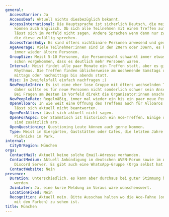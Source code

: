 ```yaml
---
general:
  AccessBarrier: Ja
  AccessDeaf: Aktuell nichts diesbezüglich bekannt.
  AccessInternational: Die Hauptsprache ist sicherlich Deutsch, die meisten Leite
    können auch Englisch. Ob sich alle Teilnehmen mit einem Treffen auf Englisch wohlfühlen
    lässt sich im Vorfeld nicht sagen. Andere Sprachen wenn dann nur zwischen Personen,
    die diese zufällig sprechen.
  AccessTransEnby: Es sind öfters nichtbinäre Personen anwesend und gerne willkommen.
  AgeAverage: Viele Teilnehmer:innen sind in den 20ern oder 30ern, es kommen auch
    immer wieder ältere Personen.
  GroupSize: Meist 5-10 Personen, die Personenzahl schwankt immer etwas. Es ist auch
    schon vorgekommen, dass es deutlich mehr Personen waren.
  Interval: Meist findet alle paar Monate ein Treffen statt, aber es gibt keinen festen
    Rhythmus. Die Treffen finden üblicherweise am Wochenende Samstags oder Sonntags
    mittags oder nachmittags bis abends statt.
  Misc: Im Zweifelsfall einfach nachfragen ;)
  NewPeopleIntro: Es ist eine eher lose Gruppe mit öfters wechselnden Teilnehmer:innen,
    daher sollte es für neue Personen nicht sonderlich schwer sein Anschluss zu finden.
    Bei Fragen am Besten im Vorfeld direkt die Organisator:innen anschreiben.
  NewPeopleRate: Regelmäßig, immer mal wieder ein bis ein paar neue Person.
  OpenAlloaro: In wie weit eine Öffnung des Treffens auch für Alloaros gewünscht ist
    lässt sich aktuell nicht beantworten.
  OpenForAllies: Lässt sich aktuell nicht sagen.
  OpenForAspec: Der Stammtisch ist historisch ein Ace-Treffen. Einige der Teilnehmenden
    sind zusätzlich aro.
  OpenQuestioning: Questioning Leute können auch gerne kommen.
  Type: Meist in Biergärten, Gaststätten oder Cafes, die letzten Jahre gab's auch
    Picknicks im Park.
internal:
  CityOrRegion: München
orga:
  ContactMail: Aktuell keine solche Email-Adresse vorhanden.
  ContactMedium: Aktuell Ankündigung im deutschen AVEN-Forum sowie im Aspec*German
    Discord Server. Es gibt auch eine WhatsApp-Gruppe (Orga selbst hat aber kein WhatsApp).
  ContactWebsite: Nein
presence:
  Duration: Unterschiedlich, es kann aber durchaus bei guter Stimmung bis später abends
    werden.
  JoinLater: Ja, eine kurze Meldung im Voraus wäre wünschenswert.
  LocationFixed: Nein
  Recognition: Aktuell nein. Bitte Ausschau halten wo die Ace-Fahne (oder ein Stoffhaufen
    mit den Farben) zu sehen ist.
title: München
---
```

